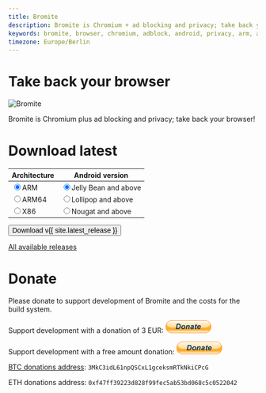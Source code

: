```yaml
---
title: Bromite
description: Bromite is Chromium + ad blocking and privacy; take back your browser
keywords: bromite, browser, chromium, adblock, android, privacy, arm, arm64, 4.4, 5.0, 5.1, 6.0, 7.0, 7.1, 8.0, kitkat, lollipop, marshmallow, nougat, oreo, aroma, super, stock, full, mini, micro, nano, pico, tvstock
timezone: Europe/Berlin
---
```


<script type="text/javascript">
function radioClick(obj) {
	if (obj.name == 'arch') {
		if (obj.value == 'arm64') {
			document.getElementById('sdk_16').disabled = true;
			document.getElementById('sdk_21').disabled = true;
			document.getElementById('sdk_24').checked = true;
		} else {
			document.getElementById('sdk_16').disabled = false;
			document.getElementById('sdk_21').disabled = false;
		}
	}
}

function fetchJSON(){
	var request = new XMLHttpRequest();
		request.open('GET', 'https://api.github.com/repos/bromite/bromite/git/refs/tags', true);
		request.send(null);

        request.onreadystatechange = function () {
		if (request.readyState === 4 && request.status === 200) {
			try {
				var obj = JSON.parse(request.responseText);
				setLatestRelease(obj);
			} catch(err) {
	        		console.log(err);
		        }
		}
        };
}

var latest_release = '{{ site.latest_release }}';
function setLatestRelease(obj) {
	var refParts = obj[0].ref.split('/');
	latest_release = refParts[refParts.length-1];
	
	document.getElementById('download_button').value = 'Download v' + latest_release;
}

function doDownload() {
	var arch, target;

	var objs = document.getElementsByName('arch');
	for (var i = 0; i < objs.length; i++) {
		if (objs[i].checked) {
			arch = objs[i].value;
			break;
		}
	}
	objs = document.getElementsByName('sdk');
	for (var i = 0; i < objs.length; i++) {
		if (objs[i].checked) {
			switch (objs[i].value) {
				case '16':
					target = 'ChromePublic';
				break;
				case '21':
					target = 'ChromeModernPublic';
				break;
				case '24':
					target = 'MonochromePublic';
				break;
			}
			break;
		}
	}
	if (arch == '' || target == '')
		return;

	window.location.href = 'https://github.com/bromite/bromite/releases/download/' + latest_release + '/' + arch + '_' + target + '.apk';
}

</script>

# Take back your browser

<img src="https://www.bromite.org/android-icon-192x192.png" width="96" alt="Bromite" />

Bromite is Chromium plus ad blocking and privacy; take back your browser!

# Download latest

|Architecture	|Android version	|
|:---		|---		|
|<label for="arch_arm"><input onclick="radioClick(this)" value="arm" type="radio" name="arch" id="arch_arm" checked />ARM</label>		|<label for="sdk_16"><input onclick="radioClick(this)"  type="radio" name="sdk" id="sdk_16" value="16" checked />Jelly Bean and above</label>	|
|<label for="arch_arm64"><input onclick="radioClick(this)" value="arm64" type="radio" name="arch" id="arch_arm64"/>ARM64</label>		|<label for="sdk_21"><input onclick="radioClick(this)"  type="radio" name="sdk" id="sdk_21" value="21" />Lollipop and above</label>	|
|<label for="arch_x86"><input onclick="radioClick(this)" value="x86" type="radio" name="arch" id="arch_x86"/>X86</label>		|<label for="sdk_24"><input onclick="radioClick(this)"  type="radio" name="sdk" id="sdk_24" value="24" />Nougat and above</label>	| |

<input id="download_button" type="button" value="Download v{{ site.latest_release }}" onclick="doDownload()" style="font-size: 1em" />

[All available releases](https://github.com/bromite/bromite/releases)

# Donate

Please donate to support development of Bromite and the costs for the build system.

Support development with a donation of 3 EUR: [![paypal](./btn_donate_LG.gif)](https://www.paypal.com/cgi-bin/webscr?cmd=_s-xclick&hosted_button_id=JP3XTQPVRNET2)

Support development with a free amount donation: [![paypal](./btn_donate_LG.gif)](https://www.paypal.com/cgi-bin/webscr?cmd=_s-xclick&hosted_button_id=LC7Q6A3UAQPY8)

<a href="bitcoin:3MkC3idL61npQSCxL1gceksmRTkNkiCPcG">BTC donations address</a>: `3MkC3idL61npQSCxL1gceksmRTkNkiCPcG`

ETH donations address: `0xf47ff39223d828f99fec5ab53bd068c5c0522042`
